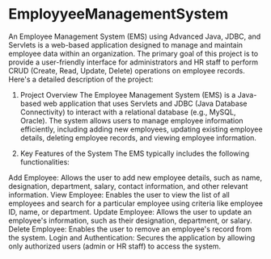 # EmployyeeManagementSystem

An Employee Management System (EMS) using Advanced Java, JDBC, and Servlets is a web-based application designed to manage and maintain employee data within an organization. The primary goal of this project is to provide a user-friendly interface for administrators and HR staff to perform CRUD (Create, Read, Update, Delete) operations on employee records. Here's a detailed description of the project:

1. Project Overview
The Employee Management System (EMS) is a Java-based web application that uses Servlets and JDBC (Java Database Connectivity) to interact with a relational database (e.g., MySQL, Oracle). The system allows users to manage employee information efficiently, including adding new employees, updating existing employee details, deleting employee records, and viewing employee information.

2. Key Features of the System
The EMS typically includes the following functionalities:

Add Employee: Allows the user to add new employee details, such as name, designation, department, salary, contact information, and other relevant information.
View Employee: Enables the user to view the list of all employees and search for a particular employee using criteria like employee ID, name, or department.
Update Employee: Allows the user to update an employee's information, such as their designation, department, or salary.
Delete Employee: Enables the user to remove an employee's record from the system.
Login and Authentication: Secures the application by allowing only authorized users (admin or HR staff) to access the system.
